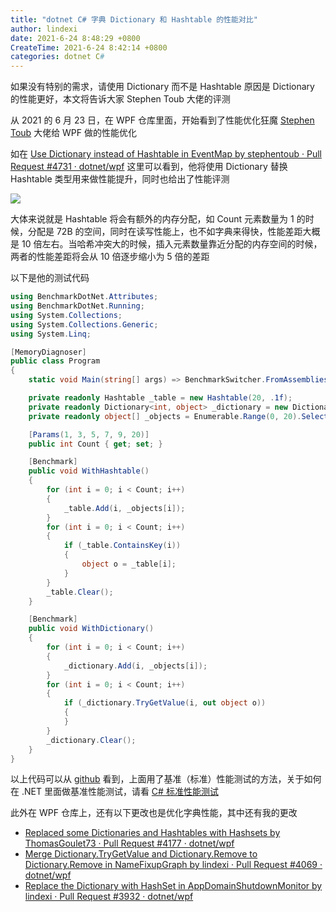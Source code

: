 ```yaml
---
title: "dotnet C# 字典 Dictionary 和 Hashtable 的性能对比"
author: lindexi
date: 2021-6-24 8:48:29 +0800
CreateTime: 2021-6-24 8:42:14 +0800
categories: dotnet C#
---
```


如果没有特别的需求，请使用 Dictionary 而不是 Hashtable 原因是 Dictionary 的性能更好，本文将告诉大家 Stephen Toub 大佬的评测

<!--more-->


<!-- 发布 -->

从 2021 的 6 月 23 日，在 WPF 仓库里面，开始看到了性能优化狂魔 [Stephen Toub](https://github.com/stephentoub) 大佬给 WPF 做的性能优化

如在 [Use Dictionary instead of Hashtable in EventMap by stephentoub · Pull Request #4731 · dotnet/wpf](https://github.com/dotnet/wpf/pull/4731 ) 这里可以看到，他将使用 Dictionary 替换 Hashtable 类型用来做性能提升，同时也给出了性能评测

<!-- ![](image/dotnet C# 字典 Dictionary 和 Hashtable 的性能对比/dotnet C# 字典 Dictionary 和 Hashtable 的性能对比0.png) -->

![](https://i.loli.net/2021/06/24/kXS16VgOjrLcqRi.jpg)

大体来说就是 Hashtable 将会有额外的内存分配，如 Count 元素数量为 1 的时候，分配是 72B 的空间，同时在读写性能上，也不如字典来得快，性能差距大概是 10 倍左右。当哈希冲突大的时候，插入元素数量靠近分配的内存空间的时候，两者的性能差距将会从 10 倍逐步缩小为 5 倍的差距

以下是他的测试代码

```csharp
using BenchmarkDotNet.Attributes;
using BenchmarkDotNet.Running;
using System.Collections;
using System.Collections.Generic;
using System.Linq;

[MemoryDiagnoser]
public class Program
{
    static void Main(string[] args) => BenchmarkSwitcher.FromAssemblies(new[] { typeof(Program).Assembly }).Run(args);

    private readonly Hashtable _table = new Hashtable(20, .1f);
    private readonly Dictionary<int, object> _dictionary = new Dictionary<int, object>(20);
    private readonly object[] _objects = Enumerable.Range(0, 20).Select(_ => new object()).ToArray();

    [Params(1, 3, 5, 7, 9, 20)]
    public int Count { get; set; }

    [Benchmark]
    public void WithHashtable()
    {
        for (int i = 0; i < Count; i++)
        {
            _table.Add(i, _objects[i]);
        }
        for (int i = 0; i < Count; i++)
        {
            if (_table.ContainsKey(i))
            {
                object o = _table[i];
            }
        }
        _table.Clear();
    }

    [Benchmark]
    public void WithDictionary()
    {
        for (int i = 0; i < Count; i++)
        {
            _dictionary.Add(i, _objects[i]);
        }
        for (int i = 0; i < Count; i++)
        {
            if (_dictionary.TryGetValue(i, out object o))
            {
            }
        }
        _dictionary.Clear();
    }
}
```

以上代码可以从 [github](https://github.com/dotnet/wpf/pull/4731) 看到，上面用了基准（标准）性能测试的方法，关于如何在 .NET 里面做基准性能测试，请看 [C# 标准性能测试](https://blog.lindexi.com/post/C-%E6%A0%87%E5%87%86%E6%80%A7%E8%83%BD%E6%B5%8B%E8%AF%95.html )

此外在 WPF 仓库上，还有以下更改也是优化字典性能，其中还有我的更改

- [Replaced some Dictionaries and Hashtables with Hashsets by ThomasGoulet73 · Pull Request #4177 · dotnet/wpf](https://github.com/dotnet/wpf/pull/4177 )
- [Merge Dictionary.TryGetValue and Dictionary.Remove to Dictionary.Remove in NameFixupGraph by lindexi · Pull Request #4069 · dotnet/wpf](https://github.com/dotnet/wpf/pull/4069 )
- [Replace the Dictionary with HashSet in AppDomainShutdownMonitor by lindexi · Pull Request #3932 · dotnet/wpf](https://github.com/dotnet/wpf/pull/3932 )


